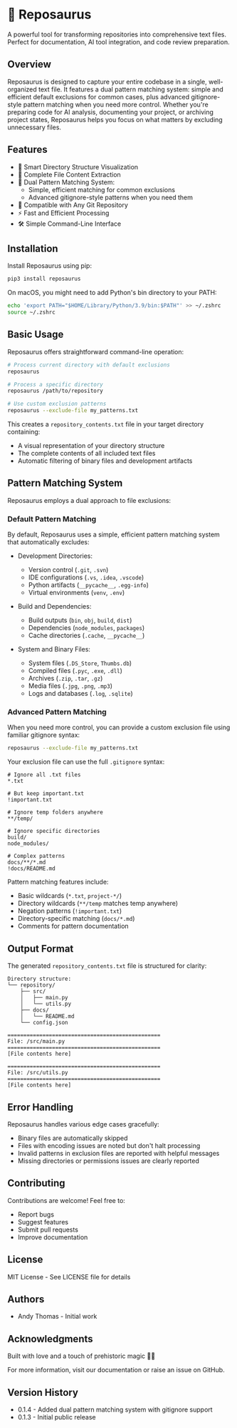 # 🦖 Reposaurus

A powerful tool for transforming repositories into comprehensive text files. Perfect for documentation, AI tool integration, and code review preparation.

## Overview

Reposaurus is designed to capture your entire codebase in a single, well-organized text file. It features a dual pattern matching system: simple and efficient default exclusions for common cases, plus advanced gitignore-style pattern matching when you need more control. Whether you're preparing code for AI analysis, documenting your project, or archiving project states, Reposaurus helps you focus on what matters by excluding unnecessary files.

## Features

- 📁 Smart Directory Structure Visualization
- 📝 Complete File Content Extraction
- 🧠 Dual Pattern Matching System:
  - Simple, efficient matching for common exclusions
  - Advanced gitignore-style patterns when you need them
- 🦖 Compatible with Any Git Repository
- ⚡ Fast and Efficient Processing
- 🛠️ Simple Command-Line Interface

## Installation

Install Reposaurus using pip:

```bash
pip3 install reposaurus
```

On macOS, you might need to add Python's bin directory to your PATH:
```bash
echo 'export PATH="$HOME/Library/Python/3.9/bin:$PATH"' >> ~/.zshrc
source ~/.zshrc
```

## Basic Usage

Reposaurus offers straightforward command-line operation:

```bash
# Process current directory with default exclusions
reposaurus

# Process a specific directory
reposaurus /path/to/repository

# Use custom exclusion patterns
reposaurus --exclude-file my_patterns.txt
```

This creates a `repository_contents.txt` file in your target directory containing:
- A visual representation of your directory structure
- The complete contents of all included text files
- Automatic filtering of binary files and development artifacts

## Pattern Matching System

Reposaurus employs a dual approach to file exclusions:

### Default Pattern Matching

By default, Reposaurus uses a simple, efficient pattern matching system that automatically excludes:

- Development Directories:
  - Version control (`.git`, `.svn`)
  - IDE configurations (`.vs`, `.idea`, `.vscode`)
  - Python artifacts (`__pycache__`, `.egg-info`)
  - Virtual environments (`venv`, `.env`)

- Build and Dependencies:
  - Build outputs (`bin`, `obj`, `build`, `dist`)
  - Dependencies (`node_modules`, `packages`)
  - Cache directories (`.cache`, `__pycache__`)

- System and Binary Files:
  - System files (`.DS_Store`, `Thumbs.db`)
  - Compiled files (`.pyc`, `.exe`, `.dll`)
  - Archives (`.zip`, `.tar`, `.gz`)
  - Media files (`.jpg`, `.png`, `.mp3`)
  - Logs and databases (`.log`, `.sqlite`)

### Advanced Pattern Matching

When you need more control, you can provide a custom exclusion file using familiar gitignore syntax:

```bash
reposaurus --exclude-file my_patterns.txt
```

Your exclusion file can use the full `.gitignore` syntax:

```gitignore
# Ignore all .txt files
*.txt

# But keep important.txt
!important.txt

# Ignore temp folders anywhere
**/temp/

# Ignore specific directories
build/
node_modules/

# Complex patterns
docs/**/*.md
!docs/README.md
```

Pattern matching features include:
- Basic wildcards (`*.txt`, `project-*/`)
- Directory wildcards (`**/temp` matches temp anywhere)
- Negation patterns (`!important.txt`)
- Directory-specific matching (`docs/*.md`)
- Comments for pattern documentation

## Output Format

The generated `repository_contents.txt` file is structured for clarity:

```text
Directory structure:
└── repository/
    ├── src/
    │   ├── main.py
    │   └── utils.py
    ├── docs/
    │   └── README.md
    └── config.json

================================================
File: /src/main.py
================================================
[File contents here]

================================================
File: /src/utils.py
================================================
[File contents here]
```

## Error Handling

Reposaurus handles various edge cases gracefully:
- Binary files are automatically skipped
- Files with encoding issues are noted but don't halt processing
- Invalid patterns in exclusion files are reported with helpful messages
- Missing directories or permissions issues are clearly reported

## Contributing

Contributions are welcome! Feel free to:
- Report bugs
- Suggest features
- Submit pull requests
- Improve documentation

## License

MIT License - See LICENSE file for details

## Authors

- Andy Thomas - Initial work

## Acknowledgments

Built with love and a touch of prehistoric magic 🦖✨

For more information, visit our documentation or raise an issue on GitHub.

## Version History

- 0.1.4 - Added dual pattern matching system with gitignore support
- 0.1.3 - Initial public release